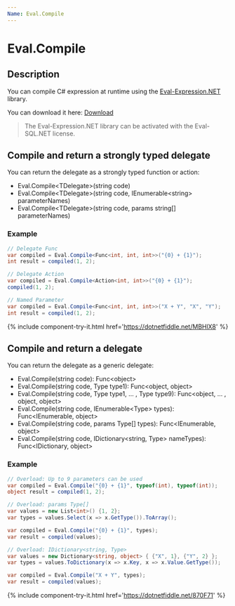 ```yaml
---
Name: Eval.Compile
---
```


# Eval.Compile

## Description
You can compile C# expression at runtime using the [Eval-Expression.NET](http://eval-expression.net/) library.

You can download it here: [Download](http://eval-expression.net/download)

> The Eval-Expression.NET library can be activated with the Eval-SQL.NET license. 

## Compile and return a strongly typed delegate
You can return the delegate as a strongly typed function or action:

- Eval.Compile&lt;TDelegate&gt;(string code)
- Eval.Compile&lt;TDelegate&gt;(string code, IEnumerable&lt;string&gt; parameterNames)
- Eval.Compile&lt;TDelegate&gt;(string code, params string[] parameterNames)

### Example
```csharp
// Delegate Func
var compiled = Eval.Compile<Func<int, int, int>>("{0} + {1}");
int result = compiled(1, 2);

// Delegate Action
var compiled = Eval.Compile<Action<int, int>>("{0} + {1}");
compiled(1, 2);

// Named Parameter
var compiled = Eval.Compile<Func<int, int, int>>("X + Y", "X", "Y");
int result = compiled(1, 2);
```
{% include component-try-it.html href='https://dotnetfiddle.net/MBHlX8' %}

## Compile and return a delegate
You can return the delegate as a generic delegate:

- Eval.Compile(string code): Func&lt;object&gt;
- Eval.Compile(string code, Type type1): Func&lt;object, object&gt;
- Eval.Compile(string code, Type type1, ... , Type type9): Func&lt;object, ... , object, object&gt;
- Eval.Compile(string code, IEnumerable&lt;Type&gt; types): Func&lt;IEnumerable, object&gt;
- Eval.Compile(string code, params Type[] types): Func&lt;IEnumerable, object&gt;
- Eval.Compile(string code, IDictionary&lt;string, Type&gt; nameTypes): Func&lt;IDictionary, object&gt;

### Example
```csharp
// Overload: Up to 9 parameters can be used
var compiled = Eval.Compile("{0} + {1}", typeof(int), typeof(int));
object result = compiled(1, 2);

// Overload: params Type[]
var values = new List<int>() {1, 2};
var types = values.Select(x => x.GetType()).ToArray();

var compiled = Eval.Compile("{0} + {1}", types);
var result = compiled(values);

// Overload: IDictionary<string, Type>
var values = new Dictionary<string, object> { {"X", 1}, {"Y", 2} };
var types = values.ToDictionary(x => x.Key, x => x.Value.GetType());

var compiled = Eval.Compile("X + Y", types);
var result = compiled(values);
```
{% include component-try-it.html href='https://dotnetfiddle.net/870F71' %}


